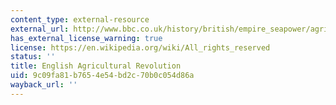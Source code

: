 ```yaml
---
content_type: external-resource
external_url: http://www.bbc.co.uk/history/british/empire_seapower/agricultural_revolution_01.shtml
has_external_license_warning: true
license: https://en.wikipedia.org/wiki/All_rights_reserved
status: ''
title: English Agricultural Revolution
uid: 9c09fa81-b765-4e54-bd2c-70b0c054d86a
wayback_url: ''
---
```

